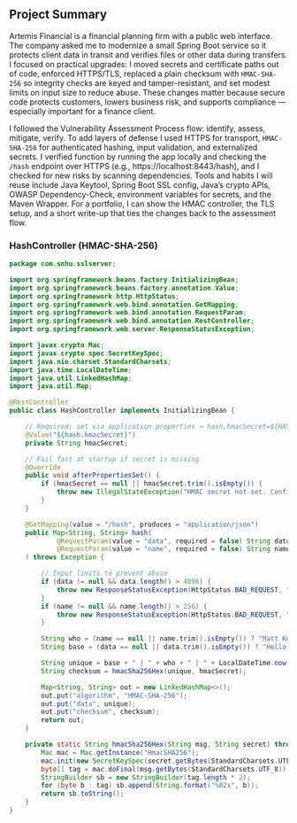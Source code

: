 ## Project Summary

Artemis Financial is a financial planning firm with a public web interface. The company asked me to modernize a small Spring Boot service so it protects client data in transit and verifies files or other data during transfers. I focused on practical upgrades: I moved secrets and certificate paths out of code, enforced HTTPS/TLS, replaced a plain checksum with `HMAC-SHA-256` so integrity checks are keyed and tamper-resistant, and set modest limits on input size to reduce abuse. These changes matter because secure code protects customers, lowers business risk, and supports compliance — especially important for a finance client.

I followed the Vulnerability Assessment Process flow: identify, assess, mitigate, verify. To add layers of defense I used HTTPS for transport, `HMAC-SHA-256` for authenticated hashing, input validation, and externalized secrets. I verified function by running the app locally and checking the `/hash` endpoint over HTTPS (e.g., https://localhost:8443/hash), and I checked for new risks by scanning dependencies. Tools and habits I will reuse include Java Keytool, Spring Boot SSL config, Java’s crypto APIs, OWASP Dependency-Check, environment variables for secrets, and the Maven Wrapper. For a portfolio, I can show the HMAC controller, the TLS setup, and a short write-up that ties the changes back to the assessment flow.


### HashController (HMAC-SHA-256)

```java
package com.snhu.sslserver;

import org.springframework.beans.factory.InitializingBean;
import org.springframework.beans.factory.annotation.Value;
import org.springframework.http.HttpStatus;
import org.springframework.web.bind.annotation.GetMapping;
import org.springframework.web.bind.annotation.RequestParam;
import org.springframework.web.bind.annotation.RestController;
import org.springframework.web.server.ResponseStatusException;

import javax.crypto.Mac;
import javax.crypto.spec.SecretKeySpec;
import java.nio.charset.StandardCharsets;
import java.time.LocalDateTime;
import java.util.LinkedHashMap;
import java.util.Map;

@RestController
public class HashController implements InitializingBean {

    // Required: set via application.properties → hash.hmacSecret=${HASH_SECRET}
    @Value("${hash.hmacSecret}")
    private String hmacSecret;

    // Fail fast at startup if secret is missing
    @Override
    public void afterPropertiesSet() {
        if (hmacSecret == null || hmacSecret.trim().isEmpty()) {
            throw new IllegalStateException("HMAC secret not set. Configure hash.hmacSecret / HASH_SECRET.");
        }
    }

    @GetMapping(value = "/hash", produces = "application/json")
    public Map<String, String> hash(
            @RequestParam(value = "data", required = false) String data,
            @RequestParam(value = "name", required = false) String name
    ) throws Exception {

        // Input limits to prevent abuse
        if (data != null && data.length() > 4096) {
            throw new ResponseStatusException(HttpStatus.BAD_REQUEST, "data too long (max 4096 chars)");
        }
        if (name != null && name.length() > 256) {
            throw new ResponseStatusException(HttpStatus.BAD_REQUEST, "name too long (max 256 chars)");
        }

        String who = (name == null || name.trim().isEmpty()) ? "Matt Kostandin" : name.trim();
        String base = (data == null || data.trim().isEmpty()) ? "Hello World Checksum!" : data.trim();

        String unique = base + " | " + who + " | " + LocalDateTime.now();
        String checksum = hmacSha256Hex(unique, hmacSecret);

        Map<String, String> out = new LinkedHashMap<>();
        out.put("algorithm", "HMAC-SHA-256");
        out.put("data", unique);
        out.put("checksum", checksum);
        return out;
    }

    private static String hmacSha256Hex(String msg, String secret) throws Exception {
        Mac mac = Mac.getInstance("HmacSHA256");
        mac.init(new SecretKeySpec(secret.getBytes(StandardCharsets.UTF_8), "HmacSHA256"));
        byte[] tag = mac.doFinal(msg.getBytes(StandardCharsets.UTF_8));
        StringBuilder sb = new StringBuilder(tag.length * 2);
        for (byte b : tag) sb.append(String.format("%02x", b));
        return sb.toString();
    }
}
```
